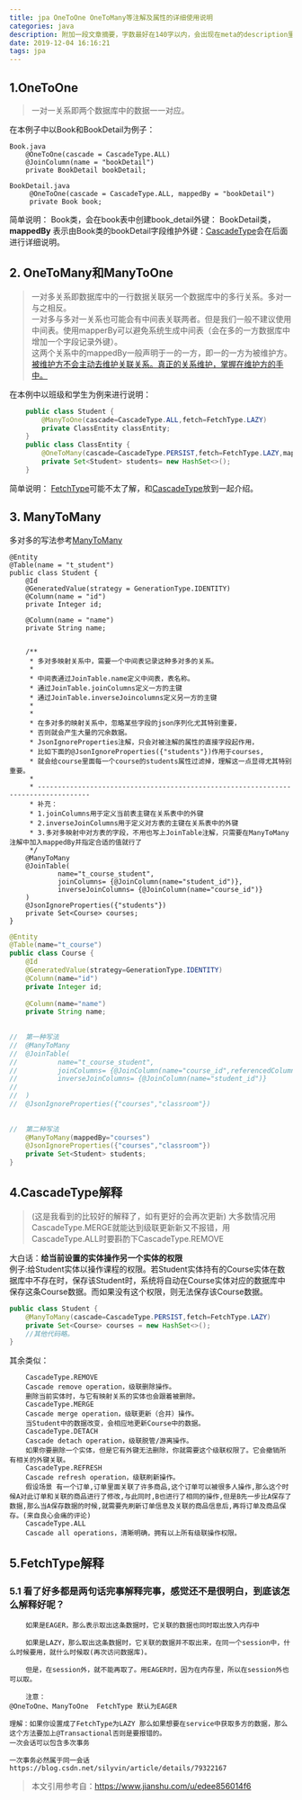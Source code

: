 ```yaml
---
title: jpa OneToOne OneToMany等注解及属性的详细使用说明
categories: java
description: 附加一段文章摘要，字数最好在140字以内，会出现在meta的description里面
date: 2019-12-04 16:16:21
tags: jpa
---
```

## 1.OneToOne
> 一对一关系即两个数据库中的数据一一对应。

在本例子中以Book和BookDetail为例子：
```
Book.java
    @OneToOne(cascade = CascadeType.ALL)
    @JoinColumn(name = "bookDetail")
    private BookDetail bookDetail;
    
BookDetail.java    
     @OneToOne(cascade = CascadeType.ALL, mappedBy = "bookDetail")
     private Book book;
```
简单说明：
Book类，会在book表中创建book_detail外键：
BookDetail类，**mappedBy** 表示由Book类的bookDetail字段维护外键：[CascadeType](#CascadeType)会在后面进行详细说明。
## 2. OneToMany和ManyToOne 
> 一对多关系即数据库中的一行数据关联另一个数据库中的多行关系。多对一与之相反。  
  一对多与多对一关系也可能会有中间表关联两者。但是我们一般不建议使用中间表。使用mapperBy可以避免系统生成中间表（会在多的一方数据库中增加一个字段记录外键）。  
  这两个关系中的mappedBy一般声明于一的一方，即一的一方为被维护方。  
  [被维护方不会主动去维护关联关系。真正的关系维护，掌握在维护方的手中。](https://www.jianshu.com/p/0ffb8ef64760)

在本例中以班级和学生为例来进行说明：
```java
    public class Student {
        @ManyToOne(cascade=CascadeType.ALL,fetch=FetchType.LAZY)
        private ClassEntity classEntity;
    }
    public class ClassEntity {
        @OneToMany(cascade=CascadeType.PERSIST,fetch=FetchType.LAZY,mappedBy="classEntity")
        private Set<Student> students= new HashSet<>();
    }
```
简单说明：
[FetchType](#FetchType)可能不太了解，和[CascadeType](#CascadeType)放到一起介绍。
<!--more-->
## 3. ManyToMany
多对多的写法参考[ManyToMany](https://www.cnblogs.com/luohaonan/p/11245646.html)
```
@Entity
@Table(name = "t_student")
public class Student {
    @Id
    @GeneratedValue(strategy = GenerationType.IDENTITY)
    @Column(name = "id")
    private Integer id;
 
    @Column(name = "name")
    private String name;
 
     
    /**
     * 多对多映射关系中，需要一个中间表记录这种多对多的关系。
     *
     * 中间表通过JoinTable.name定义中间表，表名称。
     * 通过JoinTable.joinColumns定义一方的主键
     * 通过JoinTable.inverseJoincolumns定义另一方的主键
     *
     *
     * 在多对多的映射关系中，忽略某些字段的json序列化尤其特别重要，
     * 否则就会产生大量的冗余数据。
     * JsonIgnoreProperties注解，只会对被注解的属性的直接字段起作用，
     * 比如下面的@JsonIgnoreProperties({"students"})作用于courses,
     * 就会给course里面每一个course的students属性过滤掉，理解这一点显得尤其特别重要。
     *
     * -----------------------------------------------------------------------------------
     * 补充：
     * 1.joinColumns用于定义当前表主键在关系表中的外键
     * 2.inverseJoinColumns用于定义对方表的主键在关系表中的外键
     * 3.多对多映射中对方表的字段，不用也写上JoinTable注解，只需要在ManyToMany注解中加入mappedBy并指定合适的值就行了
     */
    @ManyToMany
    @JoinTable(
            name="t_course_student",
            joinColumns= {@JoinColumn(name="student_id")},
            inverseJoinColumns= {@JoinColumn(name="course_id")}
    )
    @JsonIgnoreProperties({"students"})
    private Set<Course> courses;
}
```
```java
@Entity
@Table(name="t_course")
public class Course {
    @Id
    @GeneratedValue(strategy=GenerationType.IDENTITY)
    @Column(name="id")
    private Integer id;
     
    @Column(name="name")
    private String name;
     
     
//  第一种写法  
//  @ManyToMany
//  @JoinTable(
//          name="t_course_student",
//          joinColumns= {@JoinColumn(name="course_id",referencedColumnName="id")},
//          inverseJoinColumns= {@JoinColumn(name="student_id")}
//         
//  )
//  @JsonIgnoreProperties({"courses","classroom"})
     
     
//  第二种写法  
    @ManyToMany(mappedBy="courses")
    @JsonIgnoreProperties({"courses","classroom"})
    private Set<Student> students;   
}
```
## <a id ="CascadeType">4.CascadeType解释</a>
>(这是我看到的比较好的解释了，如有更好的会再次更新)
大多数情况用CascadeType.MERGE就能达到级联更新新又不报错，用CascadeType.ALL时要斟酌下CascadeType.REMOVE

大白话：**给当前设置的实体操作另一个实体的权限**  
例子:给Student实体以操作课程的权限。若Student实体持有的Course实体在数据库中不存在时，保存该Student时，系统将自动在Course实体对应的数据库中保存这条Course数据。而如果没有这个权限，则无法保存该Course数据。
```java
public class Student {
    @ManyToMany(cascade=CascadeType.PERSIST,fetch=FetchType.LAZY)
    private Set<Course> courses = new HashSet<>();
    //其他代码略。
}
```
其余类似：
```
    CascadeType.REMOVE
    Cascade remove operation，级联删除操作。
    删除当前实体时，与它有映射关系的实体也会跟着被删除。
    CascadeType.MERGE
    Cascade merge operation，级联更新（合并）操作。
    当Student中的数据改变，会相应地更新Course中的数据。
    CascadeType.DETACH
    Cascade detach operation，级联脱管/游离操作。
    如果你要删除一个实体，但是它有外键无法删除，你就需要这个级联权限了。它会撤销所有相关的外键关联。
    CascadeType.REFRESH 
    Cascade refresh operation，级联刷新操作。
    假设场景 有一个订单,订单里面关联了许多商品,这个订单可以被很多人操作,那么这个时候A对此订单和关联的商品进行了修改,与此同时,B也进行了相同的操作,但是B先一步比A保存了数据,那么当A保存数据的时候,就需要先刷新订单信息及关联的商品信息后,再将订单及商品保存。(来自良心会痛的评论)
    CascadeType.ALL
    Cascade all operations，清晰明确，拥有以上所有级联操作权限。
```
## <a id ="FetchType">5.FetchType解释</a>
### 5.1 看了好多都是两句话完事解释完事，感觉还不是很明白，到底该怎么解释好呢？
```
    如果是EAGER，那么表示取出这条数据时，它关联的数据也同时取出放入内存中
    
    如果是LAZY，那么取出这条数据时，它关联的数据并不取出来，在同一个session中，什么时候要用，就什么时候取(再次访问数据库)。
    
    但是，在session外，就不能再取了。用EAGER时，因为在内存里，所以在session外也可以取。
    
    注意：
@OneToOne、ManyToOne  FetchType 默认为EAGER

理解：如果你设置成了FetchType为LAZY 那么如果想要在service中获取多方的数据，那么这个方法要加上@Transactional否则是要报错的。
一次会话可以包含多次事务

一次事务必然属于同一会话
https://blog.csdn.net/silyvin/article/details/79322167
```
> 本文引用参考自：https://www.jianshu.com/u/edee856014f6